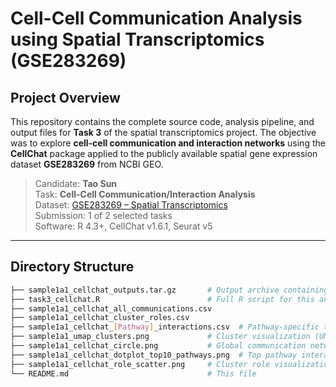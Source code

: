 # Cell-Cell Communication Analysis using Spatial Transcriptomics (GSE283269)

## Project Overview

This repository contains the complete source code, analysis pipeline, and output files for **Task 3** of the spatial transcriptomics project. The objective was to explore **cell-cell communication and interaction networks** using the **CellChat** package applied to the publicly available spatial gene expression dataset **GSE283269** from NCBI GEO.

> Candidate: **Tao Sun**  
> Task: **Cell-Cell Communication/Interaction Analysis**  
> Dataset: [GSE283269 – Spatial Transcriptomics](https://www.ncbi.nlm.nih.gov/geo/query/acc.cgi?acc=GSE283269)  
> Submission: 1 of 2 selected tasks  
> Software: R 4.3+, CellChat v1.6.1, Seurat v5

---

## Directory Structure

```bash
├── sample1a1_cellchat_outputs.tar.gz       # Output archive containing figures and tables
├── task3_cellchat.R                        # Full R script for this analysis
├── sample1a1_cellchat_all_communications.csv
├── sample1a1_cellchat_cluster_roles.csv
├── sample1a1_cellchat_[Pathway]_interactions.csv  # Pathway-specific tables (e.g., COLLAGEN)
├── sample1a1_umap_clusters.png             # Cluster visualization (UMAP)
├── sample1a1_cellchat_circle.png           # Global communication network
├── sample1a1_cellchat_dotplot_top10_pathways.png  # Top pathway interactions
├── sample1a1_cellchat_role_scatter.png     # Cluster role visualization
└── README.md                               # This file
